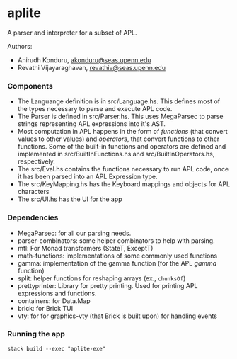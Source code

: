# aplite

A parser and interpreter for a subset of APL.

Authors:

- Anirudh Konduru, akonduru@seas.upenn.edu
- Revathi Vijayaraghavan, revathiv@seas.upenn.edu

### Components

- The Languange definition is in src/Language.hs. This defines most of the types necessary to parse and execute APL code.
- The Parser is defined in src/Parser.hs. This uses MegaParsec to parse strings representing APL expressions into it's AST.
- Most computation in APL happens in the form of _functions_ (that convert values to other values) and _operators_, that convert functions to other functions. Some of the built-in functions and operators are defined and implemented in src/BuiltInFunctions.hs and src/BuiltInOperators.hs, respectively.
- The src/Eval.hs contains the functions necessary to run APL code, once it has been parsed into an APL Expression type.
- The src/KeyMapping.hs has the Keyboard mappings and objects for APL characters
- The src/UI.hs has the UI for the app

### Dependencies

- MegaParsec: for all our parsing needs.
- parser-combinators: some helper combinators to help with parsing.
- mtl: For Monad transformers (StateT, ExceptT)
- math-functions: implementations of some commonly used functions
- gamma: implementation of the gamma function (for the APL _gamma_ function)
- split: helper functions for reshaping arrays (ex., `chunksOf`)
- prettyprinter: Library for pretty printing. Used for printing APL expressions and functions.
- containers: for Data.Map
- brick: for Brick TUI
- vty: for for graphics-vty (that Brick is built upon) for handling events

### Running the app

```
stack build --exec "aplite-exe"
```
